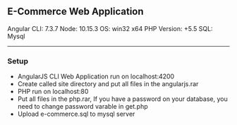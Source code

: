 ## E-Commerce Web Application

Angular CLI: 7.3.7
Node: 10.15.3
OS: win32 x64
PHP Version: +5.5
SQL: Mysql


------------



### Setup

- AngularJS CLI Web Application run on localhost:4200
- Create called site directory and put all files in the angularjs.rar
- PHP run on localhost:80
- Put all files in the php.rar, If you have a password on your database, you need to change password varable in get.php 
- Upload e-commerce.sql to mysql server









